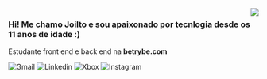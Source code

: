<img align='right' src="https://github-readme-stats-sigma-five.vercel.app/api?username=JoiltoLopez&theme=dracula&show_icons=true">

### Hi! Me chamo Joilto e sou apaixonado por tecnlogia desde os 11 anos de idade :)

Estudante front end e back end na **betrybe.com**

![Gmail](https://img.shields.io/badge/-joiltolopez31@gmail.com-986DFF?style=for-the-badge&labelColor=986DFF&logo=gmail&logoColor=white&link)
![Linkedin](https://img.shields.io/badge/-Joilto%20Lopez-986DFF?style=for-the-badge&labelColor=986DFF&logo=linkedin&logoColor=white&link)
![Xbox](https://img.shields.io/badge/-JamantaRED-986DFF?style=for-the-badge&labelColor=986DFF&logo=xbox&logoColor=white&link)
![Instagram](https://img.shields.io/badge/-Joilto_Lopezz-986DFF?style=for-the-badge&labelColor=986DFF&logo=instagram&logoColor=white&link)
 
